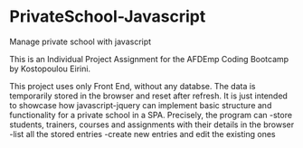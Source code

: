 # PrivateSchool-Javascript
 Manage private school with javascript

This is an Individual Project Assignment for the AFDEmp Coding Bootcamp by Kostopoulou Eirini.

This project uses only Front End, without any databse. The data is temporarily stored in the browser and reset after refresh. It is just intended to showcase how javascript-jquery can implement basic structure and functionality for a private school in a SPA. Precisely, the program can
-store students, trainers, courses and assignments with their details in the browser
-list all the stored entries
-create new entries and edit the existing ones
